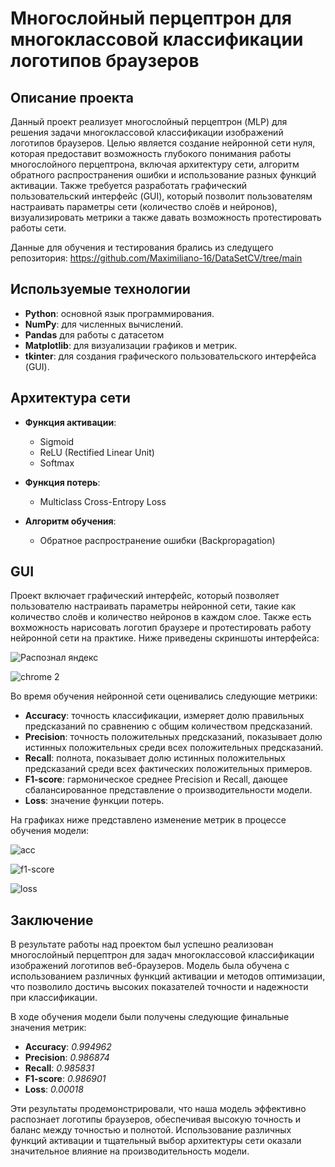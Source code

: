 # Многослойный перцептрон для многоклассовой классификации логотипов браузеров

## Описание проекта
Данный проект реализует многослойный перцептрон (MLP) для решения задачи многоклассовой классификации изображений логотипов браузеров. Целью является создание нейронной сети нуля, которая предоставит возможность глубокого понимания работы многослойного перцептрона, включая архитектуру сети, алгоритм обратного распространения ошибки и использование разных функций активации. Также требуется разработать графический пользовательский интерфейс (GUI), который позволит пользователям настраивать параметры сети (количество слоёв и нейронов), визуализировать метрики а также давать возможность протестировать работы сети.

Данные для обучения и тестирования брались из следущего репозитория: https://github.com/Maximiliano-16/DataSetCV/tree/main

## Используемые технологии
- **Python**: основной язык программирования.
- **NumPy**: для численных вычислений.
- **Pandas** для работы с датасетом
- **Matplotlib**: для визуализации графиков и метрик.
- **tkinter**: для создания графического пользовательского интерфейса (GUI).

## Архитектура сети
- **Функция активации**:
  - Sigmoid
  - ReLU (Rectified Linear Unit)
  - Softmax

- **Функция потерь**:
  - Multiclass Cross-Entropy Loss

- **Алгоритм обучения**:
  - Обратное распространение ошибки (Backpropagation)

## GUI
Проект включает графический интерфейс, который позволяет пользователю настраивать параметры нейронной сети, такие как количество слоёв и количество нейронов в каждом слое. Также есть вохможность нарисовать логотип браузере и протестировать работу нейронной сети на практике. Ниже приведены скриншоты интерфейса:

![Распознал яндекс](https://github.com/user-attachments/assets/65d63da9-96c6-4174-9d7d-53d91a3c1d0a)

![chrome 2](https://github.com/user-attachments/assets/6df164d3-cc86-48f3-bdac-26214323b836)

Во время обучения нейронной сети оценивались следующие метрики:
- **Accuracy**: точность классификации, измеряет долю правильных предсказаний по сравнению с общим количеством предсказаний.
- **Precision**: точность положительных предсказаний, показывает долю истинных положительных среди всех положительных предсказаний.
- **Recall**: полнота, показывает долю истинных положительных предсказаний среди всех фактических положительных примеров.
- **F1-score**: гармоническое среднее Precision и Recall, дающее сбалансированное представление о производительности модели.
- **Loss**: значение функции потерь.

На графиках ниже представлено изменение метрик в процессе обучения модели:

![acc](https://github.com/user-attachments/assets/2ceb0755-55f1-454d-8836-24b3f592ac3e)

![f1-score](https://github.com/user-attachments/assets/a6954792-0f87-4cde-bb38-2986d3174924)

![loss](https://github.com/user-attachments/assets/e9a776a7-e542-4d8c-aac3-5898506ff6c5)

## Заключение

В результате работы над проектом был успешно реализован многослойный перцептрон для задач многоклассовой классификации изображений логотипов веб-браузеров. Модель была обучена с использованием различных функций активации и методов оптимизации, что позволило достичь высоких показателей точности и надежности при классификации.

В ходе обучения модели были получены следующие финальные значения метрик:

- **Accuracy**: _0.994962_
- **Precision**: _0.986874_
- **Recall**: _0.985831_
- **F1-score**: _0.986901_
- **Loss**: _0.00018_

Эти результаты продемонстрировали, что наша модель эффективно распознает логотипы браузеров, обеспечивая высокую точность и баланс между точностью и полнотой. Использование различных функций активации и тщательный выбор архитектуры сети оказали значительное влияние на производительность модели.

